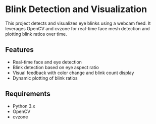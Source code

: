 # Blink Detection and Visualization

This project detects and visualizes eye blinks using a webcam feed. It leverages OpenCV and cvzone for real-time face mesh detection and plotting blink ratios over time.

## Features

- Real-time face and eye detection
- Blink detection based on eye aspect ratio
- Visual feedback with color change and blink count display
- Dynamic plotting of blink ratios

## Requirements

- Python 3.x
- OpenCV
- cvzone
